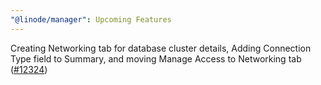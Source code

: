 ```yaml
---
"@linode/manager": Upcoming Features
---
```


Creating Networking tab for database cluster details, Adding Connection Type field to Summary, and moving Manage Access to Networking tab ([#12324](https://github.com/linode/manager/pull/12324))
